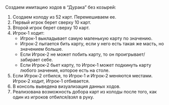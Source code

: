 Создаем имитацию ходов в “Дурака” без козырей:

1. Создаем колоду из 52 карт. Перемешиваем ее.
2. Первый игрок берет сверху 10 карт.
3. Второй игрок берет сверху 10 карт.
4. Игрок-1 ходит:
    * Игрок-1 выкладывает самую маленькую карту по значению.
    * Игрок-2 пытается бить карту, если у него есть такая же масть, но значением больше.
    * Если Игрок-2 не может побить карту, то он проигрывает/забирает себе.
    * Если Игрок-2 бьет карту, то Игрок-1 может подкинуть карту любого значения, которое есть на столе.
5. Если Игрок-2 отбился, то Игрок-1 и Игрок-2 меняются местами. Игрок-2 ходит, Игрок-1 отбивается.    
6. В консоль выведена визуализация данных ходов.
7. Реализована возможность добора карт из колоды после того, как один из игроков отбился/взял в руку.
